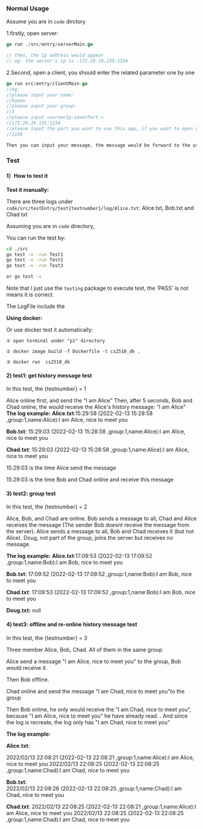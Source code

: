 ### Normal Usage

Assume you are in `code` dirctory

1.firstly, open server:

```go
go run ./src/entry/serverMain.go

// then, the Ip address would appear
// eg. the server's ip is :172.26.19.135:1234
```

2.Second, open a client, you should enter the related parameter one by one

```go
go run src/entry/clientMain.go
//eg:
//please input your name:
//human
//please input your group:
//1
//please input <serverIp:severPort:>
//172.26.19.135:1234
//please input the port you want to use this app, if you want to open multiple apps on the same machine, the ports should be differenteg: 1200 ~ 1230
//1220

Then you can input your message, the message would be forward to the user who in the same group
```

### Test

#### 1）How to test it

**Test it manually:**

There are three logs under `code/src/testEntry/test{textnumber}/log/Alice.txt`: Alice.txt,  Bob.txt and Chad txt

Assuming you are in `code` directory, 

You can run the test by:

```bash
cd ./src
go test -v -run Test1 
go test -v -run Test2
go test -v -run Test3 

or go test -v
```

Note that I just use the `testing` package to execute test, the 'PASS' is not means it is correct. 

The LogFile include the 

**Using docker:**

Or use docker test it automatically:

```shell
① open terminal under "p1" directory

② docker image build -f Dockerfile -t cs2510_dk .

③ docker run  cs2510_dk
```

#### 2) test1: get history message test

In this test,  the {testnumber} = 1

Alice online first, and send the "I am Alice"
Then, after 5 seconds, Bob and Chad online, the would receive the Alice's history message: "I am Alice"
**The log example:**
**Alice.txt**:15:29:58  (2022-02-13 15:28:58 ,group:1,name:Alice):I am Alice, nice to meet you 

**Bob.txt**: 15:29:03 (2022-02-13 15:28:58 ,group:1,name:Alice):I am Alice, nice to meet you

**Chad.txt**: 15:29:03 (2022-02-13 15:28:58 ,group:1,name:Alice):I am Alice, nice to meet you

15:29:03 is the time Alice send the message

15:29:03 is the time Bob and Chad online and receive this message

#### 3) test2: group test

In this test,  the {testnumber} = 2

Alice, Bob, and Chad are online. Bob sends a message to all, Chad and Alice receives the message (The sender Bob doesnt receive the message from the server). Alice sends a message to all, Bob and Chad receives it (but not Alice). Doug, not part of the group, joins the server but receives no message.

**The log example:**
**Alice.txt**:17:09:53 (2022-02-13 17:09:52 ,group:1,name:Bob):I am Bob, nice to meet you

**Bob.txt**: 17:09:52 (2022-02-13 17:09:52 ,group:1,name:Bob):I am Bob, nice to meet you 

**Chad.txt**: 17:09:53 (2022-02-13 17:09:52 ,group:1,name:Bob):I am Bob, nice to meet you

**Doug.txt:** null



#### 4) test3: offline and re-online history message test

In this test,  the {testnumber} = 3

Three member Alice, Bob, Chad. All of them in  the same group

Alice send a message "I am Alice, nice to meet you" to the group, Bob would receive it.

Then Bob offline.

Chad  online and send the message "I am Chad, nice to meet you"to the group

Then Bob online, he only would receive the "I am Chad, nice to meet you", because  "I am Alice, nice to meet you" he have already read. . And since the log is recreate, the log only has "I am Chad, nice to meet you"

**The log example:**

**Alice.txt**:

2022/02/13 22:08:21 (2022-02-13 22:08:21 ,group:1,name:Alice):I am Alice, nice to meet you
2022/02/13 22:08:25 (2022-02-13 22:08:25 ,group:1,name:Chad):I am Chad, nice to meet you

**Bob.txt**:  
2022/02/13 22:08:26 (2022-02-13 22:08:25 ,group:1,name:Chad):I am Chad, nice to meet you

**Chad.txt**: 
2022/02/13 22:08:25 (2022-02-13 22:08:21 ,group:1,name:Alice):I am Alice, nice to meet you
2022/02/13 22:08:25 (2022-02-13 22:08:25 ,group:1,name:Chad):I am Chad, nice to meet you



